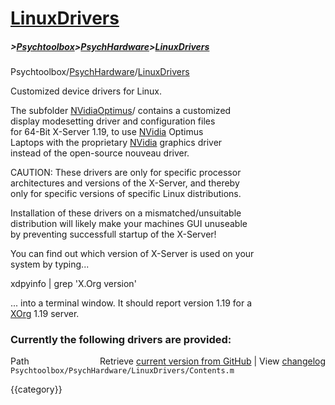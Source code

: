 # [LinuxDrivers](LinuxDrivers)
##### >[Psychtoolbox](Psychtoolbox)>[PsychHardware](PsychHardware)>[LinuxDrivers](LinuxDrivers)

Psychtoolbox/[PsychHardware](PsychHardware)/[LinuxDrivers](LinuxDrivers)  
  
Customized device drivers for Linux.  
  
The subfolder [NVidiaOptimus](NVidiaOptimus)/ contains a customized  
display modesetting driver and configuration files  
for 64-Bit X-Server 1.19, to use [NVidia](NVidia) Optimus  
Laptops with the proprietary [NVidia](NVidia) graphics driver  
instead of the open-source nouveau driver.  
  
CAUTION: These drivers are only for specific processor  
architectures and versions of the X-Server, and thereby  
only for specific versions of specific Linux distributions.  
  
Installation of these drivers on a mismatched/unsuitable  
distribution will likely make your machines GUI unuseable  
by preventing successfull startup of the X-Server!  
  
You can find out which version of X-Server is used on your  
system by typing...  
  
xdpyinfo | grep 'X.Org version'  
  
... into a terminal window. It should report version 1.19 for a  
[XOrg](XOrg) 1.19 server.  
  
### Currently the following drivers are provided:  
  




<div class="code_header" style="text-align:right;">
  <span style="float:left;">Path&nbsp;&nbsp;</span> <span class="counter">Retrieve <a href=
  "https://raw.github.com/Psychtoolbox-3/Psychtoolbox-3/beta/Psychtoolbox/PsychHardware/LinuxDrivers/Contents.m">current version from GitHub</a> | View <a href=
  "https://github.com/Psychtoolbox-3/Psychtoolbox-3/commits/beta/Psychtoolbox/PsychHardware/LinuxDrivers/Contents.m">changelog</a></span>
</div>
<div class="code">
  <code>Psychtoolbox/PsychHardware/LinuxDrivers/Contents.m</code>
</div>

{{category}}
